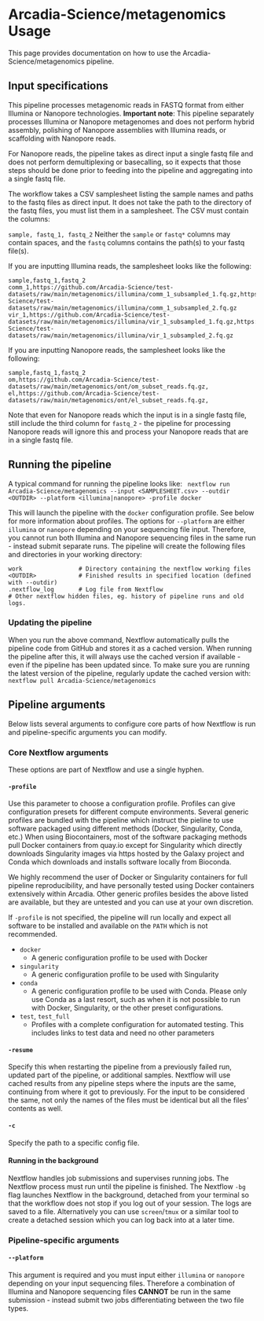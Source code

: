 # Arcadia-Science/metagenomics Usage

This page provides documentation on how to use the Arcadia-Science/metagenomics pipeline.

## Input specifications

This pipeline processes metagenomic reads in FASTQ format from either Illumina or Nanopore technologies. **Important note**: This pipeline separately processes Illumina or Nanopore metagenomes and does not perform hybrid assembly, polishing of Nanopore assemblies with Illumina reads, or scaffolding with Nanopore reads.

For Nanopore reads, the pipeline takes as direct input a single fastq file and does not perform demultiplexing or basecalling, so it expects that those steps should be done prior to feeding into the pipeline and aggregating into a single fastq file.

The workflow takes a CSV samplesheet listing the sample names and paths to the fastq files as direct input. It does not take the path to the directory of the fastq files, you must list them in a samplesheet. The CSV must contain the columns:

`sample, fastq_1, fastq_2`
Neither the `sample` or `fastq*` columns may contain spaces, and the `fastq` columns contains the path(s) to your fastq file(s).

If you are inputting Illumina reads, the samplesheet looks like the following:

```
sample,fastq_1,fastq_2
comm_1,https://github.com/Arcadia-Science/test-datasets/raw/main/metagenomics/illumina/comm_1_subsampled_1.fq.gz,https://github.com/Arcadia-Science/test-datasets/raw/main/metagenomics/illumina/comm_1_subsampled_2.fq.gz
vir_1,https://github.com/Arcadia-Science/test-datasets/raw/main/metagenomics/illumina/vir_1_subsampled_1.fq.gz,https://github.com/Arcadia-Science/test-datasets/raw/main/metagenomics/illumina/vir_1_subsampled_2.fq.gz
```

If you are inputting Nanopore reads, the samplesheet looks like the following:

```
sample,fastq_1,fastq_2
om,https://github.com/Arcadia-Science/test-datasets/raw/main/metagenomics/ont/om_subset_reads.fq.gz,
el,https://github.com/Arcadia-Science/test-datasets/raw/main/metagenomics/ont/el_subset_reads.fq.gz,
```

Note that even for Nanopore reads which the input is in a single fastq file, still include the third column for `fastq_2` - the pipeline for processing Nanopore reads will ignore this and process your Nanopore reads that are in a single fastq file.

## Running the pipeline

A typical command for running the pipeline looks like:
` nextflow run Arcadia-Science/metagenomics --input <SAMPLESHEET.csv> --outdir <OUTDIR> --platform <illumina|nanopore> -profile docker`

This will launch the pipeline with the `docker` configuration profile. See below for more information about profiles. The options for `--platform` are either `illumina` or `nanopore` depending on your sequencing file input. Therefore, you cannot run both Illumina and Nanopore sequencing files in the same run - instead submit separate runs. The pipeline will create the following files and directories in your working directory:

```
work                # Directory containing the nextflow working files
<OUTDIR>            # Finished results in specified location (defined with --outdir)
.nextflow_log       # Log file from Nextflow
# Other nextflow hidden files, eg. history of pipeline runs and old logs.
```

### Updating the pipeline

When you run the above command, Nextflow automatically pulls the pipeline code from GitHub and stores it as a cached version. When running the pipeline after this, it will always use the cached version if available - even if the pipeline has been updated since. To make sure you are running the latest version of the pipeline, regularly update the cached version with:
`nextflow pull Arcadia-Science/metagenomics`

## Pipeline arguments

Below lists several arguments to configure core parts of how Nextflow is run and pipeline-specific arguments you can modify.

### Core Nextflow arguments

These options are part of Nextflow and use a single hyphen.

#### `-profile`

Use this parameter to choose a configuration profile. Profiles can give configuration presets for different compute environments. Several generic profiles are bundled with the pipeline which instruct the pieline to use software packaged using different methods (Docker, Singularity, Conda, etc.) When using Biocontainers, most of the software packaging methods pull Docker containers from quay.io except for Singularity which directly downloads Singularity images via https hosted by the Galaxy project and Conda which downloads and installs software locally from Bioconda.

We highly recommend the user of Docker or Singularity containers for full pipeline reproducibility, and have personally tested using Docker containers extensively within Arcadia. Other generic profiles besides the above listed are available, but they are untested and you can use at your own discretion.

If `-profile` is not specified, the pipeline will run locally and expect all software to be installed and available on the `PATH` which is not recommended.

- `docker`
  - A generic configuration profile to be used with Docker
- `singularity`
  - A generic configuration profile to be used with Singularity
- `conda`
  - A generic configuration profile to be used with Conda. Please only use Conda as a last resort, such as when it is not possible to run with Docker, Singularity, or the other preset configurations.
- `test`, `test_full`
  - Profiles with a complete configuration for automated testing. This includes links to test data and need no other parameters

#### `-resume`

Specify this when restarting the pipeline from a previously failed run, updated part of the pipeline, or additional samples. Nextflow will use cached results from any pipeline steps where the inputs are the same, continuing from where it got to previously. For the input to be considered the same, not only the names of the files must be identical but all the files' contents as well.

#### `-c`

Specify the path to a specific config file.

#### Running in the background

Nextflow handles job submissions and supervises running jobs. The Nextflow process must run until the pipeline is finished. The Nextflow `-bg` flag launches Nextflow in the background, detached from your terminal so that the workflow does not stop if you log out of your session. The logs are saved to a file. Alternatively you can use `screen`/`tmux` or a similar tool to create a detached session which you can log back into at a later time.

### Pipeline-specific arguments

#### `--platform`

This argument is required and you must input either `illumina` or `nanopore` depending on your input sequencing files. Therefore a combination of Illumina and Nanopore sequencing files **CANNOT** be run in the same submission - instead submit two jobs differentiating between the two file types.
